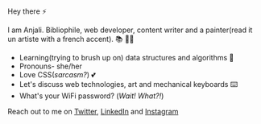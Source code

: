 Hey there ⚡

I am Anjali. Bibliophile, web developer, content writer and a painter(read it un artiste with a french accent). 📚 👩‍💻
 - Learning(trying to brush up on) data structures and algorithms  🌱
 - Pronouns- she/her
 - Love CSS(*sarcasm?*) 💕
 - Let's discuss web technologies, art and mechanical keyboards ⌨️
 - What's your WiFi password? (*Wait! What?!*)

Reach out to me on [Twitter](https://twitter.com/_Anjali19_), [LinkedIn](https://www.linkedin.com/in/anjali-singh19) and [Instagram](https://www.instagram.com/_anjali19___/)

